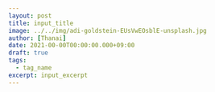 ```yaml
---
layout: post
title: input_title
image: ../../img/adi-goldstein-EUsVwEOsblE-unsplash.jpg
author: [Thanai]
date: 2021-00-00T00:00:00.000+09:00
draft: true
tags:
  - tag_name
excerpt: input_excerpt
---
```

